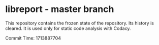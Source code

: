 # libreport - master branch

This repository contains the frozen state of the repository.
Its history is cleared. It is used only for static code
analysis with Codacy.

Commit Time: 1713887704